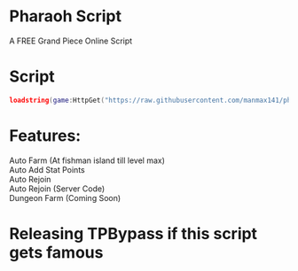 # Pharaoh Script
A FREE Grand Piece Online Script

# Script
```lua
loadstring(game:HttpGet("https://raw.githubusercontent.com/manmax141/pharaoh/main/main", true))()
```

# Features:
Auto Farm (At fishman island till level max)<br />
Auto Add Stat Points<br />
Auto Rejoin<br />
Auto Rejoin (Server Code)<br />
Dungeon Farm (Coming Soon)<br />

# Releasing TPBypass if this script gets famous

